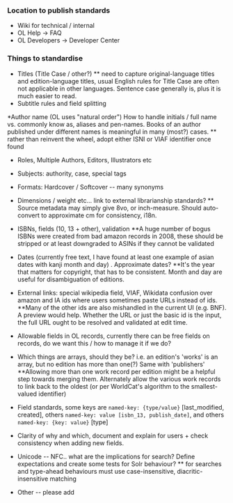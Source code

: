 
### Location to publish standards
 * Wiki for technical / internal
 * OL Help -> FAQ 
 * OL Developers -> Developer Center



### Things to standardise

* Titles (Title Case / other?)
** need to capture original-language titles and edition-language titles, usual English rules for Title Case are often not applicable in other languages. Sentence case generally is, plus it is much easier to read. 
* Subtitle rules and field splitting

*Author name (OL uses "natural order") How to handle initials / full name vs. commonly know as, aliases and pen-names.   Books of an author published under different names is meaningful in many (most?) cases.
** rather than reinvent the wheel, adopt either ISNI or VIAF identifier once found

* Roles, Multiple Authors, Editors, Illustrators etc

* Subjects: authority, case, special tags

* Formats: Hardcover / Softcover -- many synonyms

* Dimensions / weight etc... link to external librarianship standards?
** Source metadata may simply give 8vo, or inch-measure. Should auto-convert to approximate cm for consistency, i18n.
* ISBNs, fields (10, 13 + other), validation
**A huge number of bogus ISBNs were created from bad amazon records in 2008, these should be stripped or at least downgraded to ASINs if they cannot be validated

* Dates (currently free text, I have found at least one example of asian dates with kanji month and day) .   Approximate dates?
**It's the year that matters for copyright, that has to be consistent. Month and day are useful for disambiguation of editions.

* External links:  special wikipedia field, VIAF, Wikidata
confusion over amazon and IA ids where users sometimes paste URLs instead of ids.
**Many of the other ids are also mishandled in the current UI (e.g. BNF). A preview would help. Whether the URL or just the basic id is the input, the full URL ought to be resolved and validated at edit time. 

* Allowable fields in OL records, currently there can be free fields on records, do we want this / how to manage it if we do?

* Which things are arrays, should they be? i.e. an edition's 'works' is an array, but no edition has more than one(?) Same with 'publishers'
**Allowing more than one work record per edition might be a helpful step towards merging them. Alternately allow the various work records to link back to the oldest (or per WorldCat's algorithm to the smallest-valued identifier)

* Field standards, some keys are `named-key: {type/value}` [last_modified, created], others `named-key: value [isbn_13, publish_date]`, and others `named-key: {key: value}` [type]

* Clarity of why and which, document and explain for users + check consistency when adding new fields.

* Unicode -- NFC.. what are the implications for search? Define expectations and create some tests for Solr behaviour?
** for searches and type-ahead behaviours must use case-insensitive, diacritic-insensitive matching 

* Other -- please add

